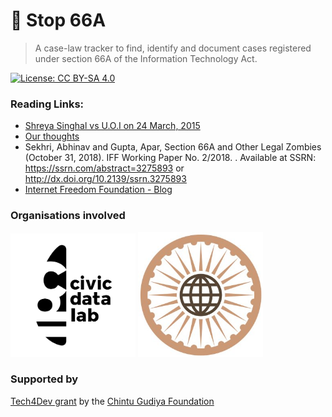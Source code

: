 # 🛑 Stop 66A 

> A case-law tracker to find, identify and document cases registered under section 66A of the Information Technology Act.

[![License: CC BY-SA 4.0](https://img.shields.io/badge/License-CC%20BY--SA%204.0-lightgrey.svg)](https://creativecommons.org/licenses/by-sa/4.0/)

### Reading Links:

- [Shreya Singhal vs U.O.I on 24 March, 2015](https://indiankanoon.org/doc/110813550/)
- [Our thoughts](https://medium.com/civicdatalab/a-data-driven-approach-to-curb-the-zombie-that-is-66a-1578d955ad4b?postPublishedType=initial)
- Sekhri, Abhinav and Gupta, Apar, Section 66A and Other Legal Zombies (October 31, 2018). IFF Working Paper No. 2/2018. . Available at SSRN: https://ssrn.com/abstract=3275893 or http://dx.doi.org/10.2139/ssrn.3275893 
- [Internet Freedom Foundation - Blog](https://internetfreedom.in/tag/66a/)


### Organisations involved

[<img src="assets/img/CDL_Primary_Logo.png" width="200" />](https://civicdatalab.in/) 
[<img src="assets/img/iff-logo.jpg" width="200" />](https://internetfreedom.in/)


### Supported by

[Tech4Dev grant](https://chintugudiya.org/tech4dev) by the [Chintu Gudiya Foundation](https://chintugudiya.org/)
